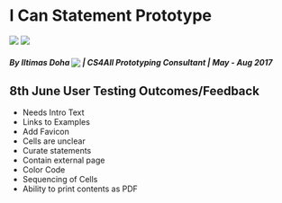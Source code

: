 # I Can Statement Prototype
<a href="http://schools.nyc.gov/Academics/ComputerScience/default.html" target="_blank"><img src="https://img.shields.io/badge/cs-4all-brightgreen.svg?style=flat-square"></a>
<a href="http://sepnyc.org/" target="_blank"><img src="https://img.shields.io/badge/SEP-NYC-blue.svg?style=flat-square"></a>
##### By Iltimas Doha <sub><a href="https://twitter.com/iltimasdoha" target="_blank"><img src="https://img.shields.io/twitter/follow/iltimasdoha.svg?style=social&label=Follow&maxAge=2592000"></a></sub> | CS4All Prototyping Consultant | May - Aug 2017 

## 8th June User Testing Outcomes/Feedback

- Needs Intro Text
- Links to Examples
- Add Favicon
- Cells are unclear
- Curate statements
- Contain external page
- Color Code
- Sequencing of Cells
- Ability to print contents as PDF
